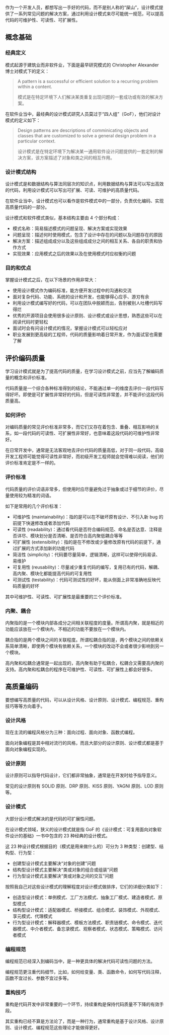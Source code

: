 
作为一个开发人员，都想写出一手好的代码，而不是别人称的“屎山”，设计模式提供了一系列常见问题的解决方案，通过利用设计模式来尽可能统一规范，可以提高代码的可维护性、可读性、可扩展性。

<!--more-->

## 概念基础

### 经典定义

模式起源于建筑业而非软件业，下面是最早研究模式的 Christopher Alexander 博士对模式下的定义：

> A pattern is a successful or efficient solution to a recurring problem within a content.
>
> 模式是在特定环境下人们解决某类重复出现问题的一套成功或有效的解决方案。

在软件业当中，最经典的设计模式研究人员莫过于“四人组”（GoF），他们对设计模式的定义如下：

> Design patterns are descriptions of comminicating objects and classes that are customized to solve a general design problem in a particular context.
>
> 设计模式是在特定环境下为解决某一通用软件设计问题提供的一套定制的解决方案，该方案描述了对象和类之间的相互作用。

### 设计模式结构

设计模式是和数据结构与算法同层次的知识点，利用数据结构与算法可以写出高效的代码，利用设计模式可以写出可扩展、可读、可维护的高质量代码。

在软件业当中，设计模式也可以看作是软件模式中的一部分，负责优化编码、实现高质量代码的一部分。

设计模式和软件模式类似，基本结构主要由 4 个部分构成：

- 模式名称：简易描述模式的问题呈现、解决方案或实现效果
- 问题呈现：描述何时使用模式，包含了设计中存在的问题以及问题存在的原因
- 解决方案：描述组成成分以及这些组成成分之间的相互关系、各自的职责和协作方式
- 实现效果：应用模式之后的效果以及在使用模式时应权衡的问题

### 目的和优点

掌握设计模式之后，在以下场景的作用非常大：

- 使用设计模式作为编码标准，能方便开发过程中的沟通和交流
- 面对复杂代码、功能、系统的设计和开发，也能够得心应手、游刃有余
- 利用设计模式编写好的代码，可以在团队中脱颖而出，告别被别人吐槽代码写得烂
- 优秀的开源项目会使用很多设计原则、设计模式或设计思想，熟悉这些可以在阅读代码时更轻松
- 面试时会有问设计模式的情况，掌握设计模式可以轻松应对
- 职业发展到更高级的工程师，代码的质量影响着日常开发，作为面试官也需要了解

## 评价编码质量

学习设计模式就是为了提高代码的质量，在学习设计模式之前，应当先了解编码质量的概念和评价标准。

代码质量是一个综合各种标准得到的结论，不能通过单一的维度去评价一段代码写得好坏。即使是可扩展性非常好的代码，但是可读性非常差，并不能评价这段代码质量高。

### 如何评价

对编码质量的常见评价标准非常多，而它们又存在着包含、重叠、相互影响的关系，如一段代码的可读性、可扩展性非常好，也意味着这段代码的可维护性非常好。

在日常开发中，通常是无法客观地去评价代码的质量高低，对于同一段代码，高级开发工程师可能觉得可读性非常好，而初级开发工程师就会觉得难以阅读，他们的评价标准肯定是不一样的。

### 评价标准

代码质量的评价词语非常多，但使用时应尽量避免过于抽象或过于细节的评价，尽量使用较为精准的词语。

如下是常用的几个评价标准：

- 可维护性 (maintainability)：指的是可以在不破坏原有设计、不引入新 bug 的前提下快速修改或者添加代码
- 可读性 (readability)：通过看代码是否符合编码规范、命名是否达意、注释是否详尽、模块划分是否清晰、是否符合高内聚低耦合等等
- 可扩展性 (extensibility)：指的是在不修改或少量修改原有代码的前提下，通过扩展的方式添加新的功能代码
- 简洁性 (simplicity)：代码要尽量简单，逻辑清晰，这样可以使得代码易读、易维护
- 可复用性 (reusability)：尽量减少重复代码的编写，复用已有的代码，解耦、高内聚、模块化都能提高代码的可复用性
- 可测试性 (testability)：代码可测试性的好坏，能从侧面上非常准确地反映代码质量的好坏

其中可维护性、可读性、可扩展性是最重要的三个评价标准。

### 内聚、耦合

内聚指的是一个模块内部各成分之间相关联程度的度量。所谓高内聚，就是相近的功能应该放在一个模块内，不相近的功能不要放在一个模块内。

耦合指的是两个模块之间的关联程度。所谓松耦合指的是，两个模块之间的依赖关系简单清晰，即使两个模块有依赖关系，一个模块的改动不会或者很少影响到另一个模块。

高内聚和松耦合通常是一起出现的，高内聚有助于松耦合，松耦合又需要高内聚的支持。高内聚和松耦合的程序在可维护性、可读性、可扩展性上都会好很多。

## 高质量编码

要想编写高质量的代码，可以从设计风格、设计原则、设计模式、编程规范、重构技巧等等方向着手。

### 设计风格

现在主流的编程风格分为三种：面向过程、面向对象、函数式编程。

面向对象编程是其中相对流行的风格，而且大部分的设计原则、设计模式都是基于面向对象编程实现的。

### 设计原则

设计原则可以指导代码设计，它们都非常抽象，通常是在开发时给予指导意义。

常见的设计原则有 SOLID 原则、DRP 原则、KISS 原则、YAGNI 原则、LOD 原则等。

### 设计模式

大部分设计模式解决的是代码的可扩展性问题。

在设计模式领域，狭义的设计模式就是指 GoF 的《设计模式：可复用面向对象软件设计的基础》一书中包含的 23 种经典的设计模式。

这 23 种设计模式根据目的（模式是用来做什么的）可分为 3 种类型：创建型、结构型、行为型：

- 创建型设计模式主要解决“对象的创建”问题
- 结构型设计模式主要解决“类或对象的组合或组装”问题
- 行为型设计模式主要解决“类或对象之间的交互”问题

按照我自己对这些设计模式的理解程度对设计模式做排序，它们的详细分类如下：

- 创造型设计模式：单例模式、工厂方法模式、抽象工厂模式、建造者模式、原型模式
- 结构型设计模式：适配器模式、桥接模式、组合模式、装饰模式、外观模式、享元模式、代理模式
- 行为型设计模式：解释器模式、模板方法模式、职责链模式、命令模式、迭代器模式、中介者模式、备忘录模式、观察者模式、状态模式、策略模式、访问者模式

### 编程规范

编程规范已经深入到编码当中，是一种更具体的解决代码可读性问题的方法。

编程规范更注重代码细节，比如，如何给变量、类、函数命令，如何写代码注释，函数不宜过长、参数不宜过多等。

### 重构技巧

重构是代码开发中非常重要的一个环节，持续重构是保持代码质量不下降的有效手段。

其实重构已经不算是方法论了，而是一种行为，通常重构是基于设计风格、设计原则、设计模式、编程规范这些理论才能做得更好。

